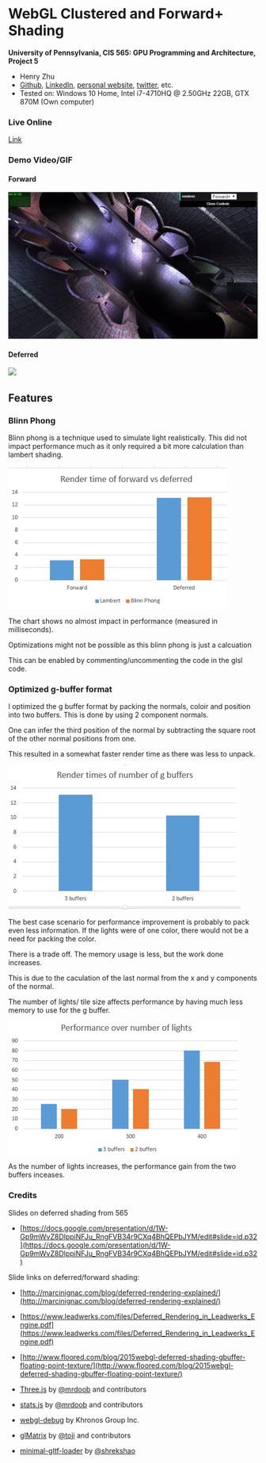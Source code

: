 WebGL Clustered and Forward+ Shading
======================

**University of Pennsylvania, CIS 565: GPU Programming and Architecture, Project 5**

* Henry Zhu
* [Github](https://github.com/Maknee), [LinkedIn](https://www.linkedin.com/in/henry-zhu-347233121/), [personal website](https://maknee.github.io/), [twitter](https://twitter.com/maknees1), etc.
* Tested on: Windows 10 Home, Intel i7-4710HQ @ 2.50GHz 22GB, GTX 870M (Own computer)

### Live Online

[Link](https://maknee.github.io/Project5-WebGL-Clustered-Deferred-Forward-Plus/)

### Demo Video/GIF

#### Forward
![](f.gif)

#### Deferred
![](d.gif)

## Features

### Blinn Phong

Blinn phong is a technique used to simulate light realistically. This did not impact performance much as it only required a bit more calculation than lambert shading. 

![](blinn.png)

The chart shows no almost impact in performance (measured in milliseconds).

Optimizations might not be possible as this blinn phong is just a calcuation

This can be enabled by commenting/uncommenting the code in the glsl code.

### Optimized g-buffer format

I optimized the g buffer format by packing the normals, coloir and position into two buffers. This is done by using 2 component normals.

One can infer the third position of the normal by subtracting the square root of the other normal positions from one.

This resulted in a somewhat faster render time as there was less to unpack.

![](g.png)

The best case scenario for performance improvement is probably to pack even less information. If the lights were of one color, there would not be a need for packing the color.

There is a trade off. The memory usage is less, but the work done increases. 

This is due to the caculation of the last normal from the x and y components of the normal.

The number of lights/ tile size affects performance by having much less memory to use for the g buffer.

![](g2.png)

As the number of lights increases, the performance gain from the two buffers inceases.

### Credits

Slides on deferred shading from 565
* [https://docs.google.com/presentation/d/1W-Gp9mWvZ8DlppiNFJu_RngFVB34r9CXq4BhQEPbJYM/edit#slide=id.p32](https://docs.google.com/presentation/d/1W-Gp9mWvZ8DlppiNFJu_RngFVB34r9CXq4BhQEPbJYM/edit#slide=id.p32)

Slide links on deferred/forward shading:
* [http://marcinignac.com/blog/deferred-rendering-explained/](http://marcinignac.com/blog/deferred-rendering-explained/)
* [https://www.leadwerks.com/files/Deferred_Rendering_in_Leadwerks_Engine.pdf](https://www.leadwerks.com/files/Deferred_Rendering_in_Leadwerks_Engine.pdf)
* [http://www.floored.com/blog/2015webgl-deferred-shading-gbuffer-floating-point-texture/](http://www.floored.com/blog/2015webgl-deferred-shading-gbuffer-floating-point-texture/)

* [Three.js](https://github.com/mrdoob/three.js) by [@mrdoob](https://github.com/mrdoob) and contributors
* [stats.js](https://github.com/mrdoob/stats.js) by [@mrdoob](https://github.com/mrdoob) and contributors
* [webgl-debug](https://github.com/KhronosGroup/WebGLDeveloperTools) by Khronos Group Inc.
* [glMatrix](https://github.com/toji/gl-matrix) by [@toji](https://github.com/toji) and contributors
* [minimal-gltf-loader](https://github.com/shrekshao/minimal-gltf-loader) by [@shrekshao](https://github.com/shrekshao)
